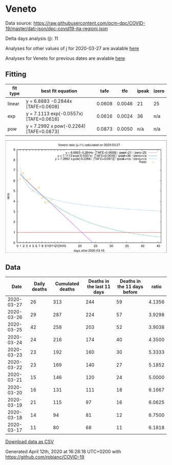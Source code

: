 # Veneto

Data source: https://raw.githubusercontent.com/pcm-dpc/COVID-19/master/dati-json/dpc-covid19-ita-regioni.json

Delta days analysis (j): 11

Analyses for other values of j for 2020-03-27 are avalable [here](../README.md)

Analyses for Veneto for previous dates are avalable [here](../../README.md)

## Fitting 
|fit type|best fit equation|tafe|tfe|ipeak|izero|
|-------|-----|--------|------|---|---|
|linear|y = 6.8883 -0.2844x  [TAFE=0.0608]|0.0608|0.0046|21|25|
|exp|y = 7.1113 exp(-0.0557x)  [TAFE=0.0616]|0.0616|0.0024|36|n/a|
|pow|y = 7.2992 x pow(-0.2264)  [TAFE=0.0873]|0.0873|0.0050|n/a|n/a|

![Plot](COVID-19_veneto_j11_2020-03-27.png)

## Data
|Date|Daily deaths|Cumulated deaths|Deaths in the last 11 days|Deaths in the 11 days before|ratio|
|----|----------|-----------|-------|--------------------|-----|
|2020-03-27|26|313|244|59|4.1356|
|2020-03-26|29|287|224|57|3.9298|
|2020-03-25|42|258|203|52|3.9038|
|2020-03-24|24|216|174|40|4.3500|
|2020-03-23|23|192|160|30|5.3333|
|2020-03-22|23|169|140|27|5.1852|
|2020-03-21|15|146|120|24|5.0000|
|2020-03-20|16|131|111|18|6.1667|
|2020-03-19|21|115|97|16|6.0625|
|2020-03-18|14|94|81|12|6.7500|
|2020-03-17|11|80|68|11|6.1818|

[Download data as CSV](COVID-19_veneto_j11_2020-03-27.csv)

Generated April 12th, 2020 at 16:28:18 UTC+0200 with https://github.com/robianc/COVID-19
